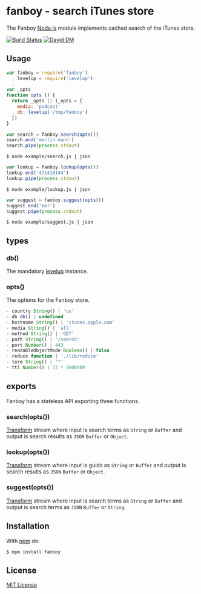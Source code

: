 
# fanboy - search iTunes store

The Fanboy [Node.js](http://nodejs.org/) module implements cached search of the iTunes store.

[![Build Status](https://secure.travis-ci.org/michaelnisi/fanboy.svg)](http://travis-ci.org/michaelnisi/fanboy) [![David DM](https://david-dm.org/michaelnisi/fanboy.svg)](http://david-dm.org/michaelnisi/fanboy)

## Usage

```js
var fanboy = require('fanboy')
  , levelup = require('levelup')
  ;
var _opts
function opts () {
  return _opts || (_opts = {
    media: 'podcast'
  , db: levelup('/tmp/fanboy')
  })
}
```

```js
var search = fanboy.search(opts())
search.end('merlin mann')
search.pipe(process.stdout)
```

```
$ node example/search.js | json
```

```js
var lookup = fanboy.lookup(opts())
lookup.end('471418144')
lookup.pipe(process.stdout)
```

```
$ node example/lookup.js | json
```

```js
var suggest = fanboy.suggest(opts())
suggest.end('mer')
suggest.pipe(process.stdout)
```

```
$ node example/suggest.js | json
```

## types

### db()

The mandatory [levelup](https://github.com/rvagg/node-levelup) instance.

### opts()

The options for the Fanboy store.

```js
- country String() | 'us'
- db db() | undefined
- hostname String() | 'itunes.apple.com'
- media String() | 'all'
- method String() | 'GET'
- path String() | '/search'
- port Number() | 443
- readableObjectMode Boolean() | false
- reduce function | './lib/reduce'
- term String() | '*'
- ttl Number() | 72 * 3600000
```

## exports

Fanboy has a stateless API exporting three functions.

### search(opts())

[Transform](http://nodejs.org/api/stream.html#stream_class_stream_transform)  stream where input is search terms as `String` or `Buffer` and output is search results as `JSON` `Buffer` or `Object`.

### lookup(opts())

[Transform](http://nodejs.org/api/stream.html#stream_class_stream_transform) stream where input is guids as `String` or `Buffer` and output is search results as `JSON` `Buffer` or `Object`.

### suggest(opts())

[Transform](http://nodejs.org/api/stream.html#stream_class_stream_transform) stream where input is search terms as `String` or `Buffer` and output is search terms as `JSON` `Buffer` or `String`.

## Installation

With [npm](https://npmjs.org/package/fanboy) do:

```
$ npm install fanboy
```

## License

[MIT License](https://github.com/michaelnisi/fanboy/blob/master/LICENSE)

